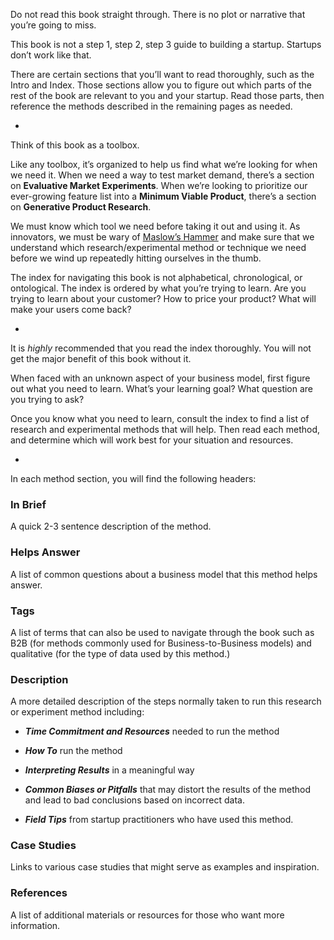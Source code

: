 Do not read this book straight through. There is no plot or narrative that you’re going to miss.

This book is not a step 1, step 2, step 3 guide to building a startup. Startups don’t work like that.

There are certain sections that you’ll want to read thoroughly, such as the Intro and Index. Those sections allow you to figure out which parts of the rest of the book are relevant to you and your startup. Read those parts, then reference the methods described in the remaining pages as needed.

-

Think of this book as a toolbox.

Like any toolbox, it’s organized to help us find what we’re looking for when we need it. When we need a way to test market demand, there’s a section on **Evaluative Market Experiments**. When we’re looking to prioritize our ever-growing feature list into a **Minimum Viable Product**, there’s a section on **Generative Product Research**.

We must know which tool we need before taking it out and using it. As innovators, we must be wary of [Maslow’s Hammer](https://en.wikipedia.org/wiki/Law_of_the_instrument) and make sure that we understand which research/experimental method or technique we need before we wind up repeatedly hitting ourselves in the thumb.

The index for navigating this book is not alphabetical, chronological, or ontological. The index is ordered by what you’re trying to learn. Are you trying to learn about your customer? How to price your product? What will make your users come back?

-

It is _highly_ recommended that you read the index thoroughly. You will not get the major benefit of this book without it.

When faced with an unknown aspect of your business model, first figure out what you need to learn. What’s your learning goal? What question are you trying to ask?

Once you know what you need to learn, consult the index to find a list of research and experimental methods that will help. Then read each method, and determine which will work best for your situation and resources.

-



In each method section, you will find the following headers:

### In Brief

A quick 2-3 sentence description of the method.

### Helps Answer

A list of common questions about a business model that this method helps answer.

### Tags

A list of terms that can also be used to navigate through the book such as B2B \(for methods commonly used for Business-to-Business models\) and qualitative \(for the type of data used by this method.\)

### Description

A more detailed description of the steps normally taken to run this research or experiment method including:

* _**Time Commitment and Resources**_ needed to run the method

* _**How To**_ run the method

* _**Interpreting Results**_ in a meaningful way

* _**Common Biases or Pitfalls**_ that may distort the results of the method and lead to bad conclusions based on incorrect data.

* _**Field Tips**_ from startup practitioners who have used this method.

### Case Studies

Links to various case studies that might serve as examples and inspiration.

### References

A list of additional materials or resources for those who want more information.